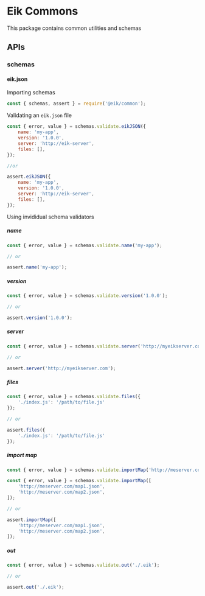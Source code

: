 # Eik Commons

This package contains common utilities and schemas

## APIs

### schemas

#### eik.json

Importing schemas 

```js
const { schemas, assert } = require('@eik/common');
```

Validating an `eik.json` file

```js
const { error, value } = schemas.validate.eikJSON({
    name: 'my-app',
    version: '1.0.0',
    server: 'http://eik-server',
    files: [],
});

//or 

assert.eikJSON({
    name: 'my-app',
    version: '1.0.0',
    server: 'http://eik-server',
    files: [],
});
```

Using invididual schema validators

##### name

```js
const { error, value } = schemas.validate.name('my-app');

// or

assert.name('my-app');
```

##### version

```js
const { error, value } = schemas.validate.version('1.0.0');

// or

assert.version('1.0.0');
```
##### server

```js
const { error, value } = schemas.validate.server('http://myeikserver.com');

// or

assert.server('http://myeikserver.com');
```
##### files

```js
const { error, value } = schemas.validate.files({
    './index.js': '/path/to/file.js'
});

// or

assert.files({
    './index.js': '/path/to/file.js'
});
```

##### import map

```js
const { error, value } = schemas.validate.importMap('http://meserver.com/map.json');

const { error, value } = schemas.validate.importMap([
    'http://meserver.com/map1.json',
    'http://meserver.com/map2.json',
]);

// or

assert.importMap([
    'http://meserver.com/map1.json',
    'http://meserver.com/map2.json',
]);
```

##### out

```js
const { error, value } = schemas.validate.out('./.eik');

// or

assert.out('./.eik');
```
